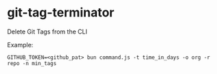 # git-tag-terminator
Delete Git Tags from the CLI

Example:

```
GITHUB_TOKEN=<github_pat> bun command.js -t time_in_days -o org -r repo -n min_tags
```

